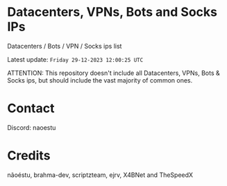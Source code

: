 # Datacenters, VPNs, Bots and Socks IPs
 
Datacenters / Bots / VPN / Socks ips list

Latest update: `Friday 29-12-2023 12:00:25 UTC` 

ATTENTION: This repository doesn't include all Datacenters, VPNs, Bots & Socks ips, 
but should include the vast majority of common ones.

# Contact
Discord: naoestu

# Credits
nãoéstu, brahma-dev, scriptzteam, ejrv, X4BNet and TheSpeedX
